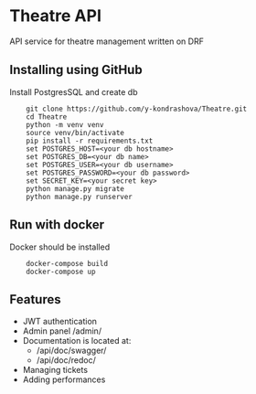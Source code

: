 # Theatre API

API service for theatre management written on DRF

## Installing using GitHub

Install PostgresSQL and create db

```
    git clone https://github.com/y-kondrashova/Theatre.git
    cd Theatre
    python -m venv venv
    source venv/bin/activate
    pip install -r requirements.txt
    set POSTGRES_HOST=<your db hostname>
    set POSTGRES_DB=<your db name>
    set POSTGRES_USER=<your db username>
    set POSTGRES_PASSWORD=<your db password>
    set SECRET_KEY=<your secret key>
    python manage.py migrate
    python manage.py runserver
```

## Run with docker

Docker should be installed

```
    docker-compose build
    docker-compose up
```

## Features

 - JWT authentication
 - Admin panel /admin/
 - Documentation is located at:
   - /api/doc/swagger/
   - /api/doc/redoc/
 - Managing tickets
 - Adding performances